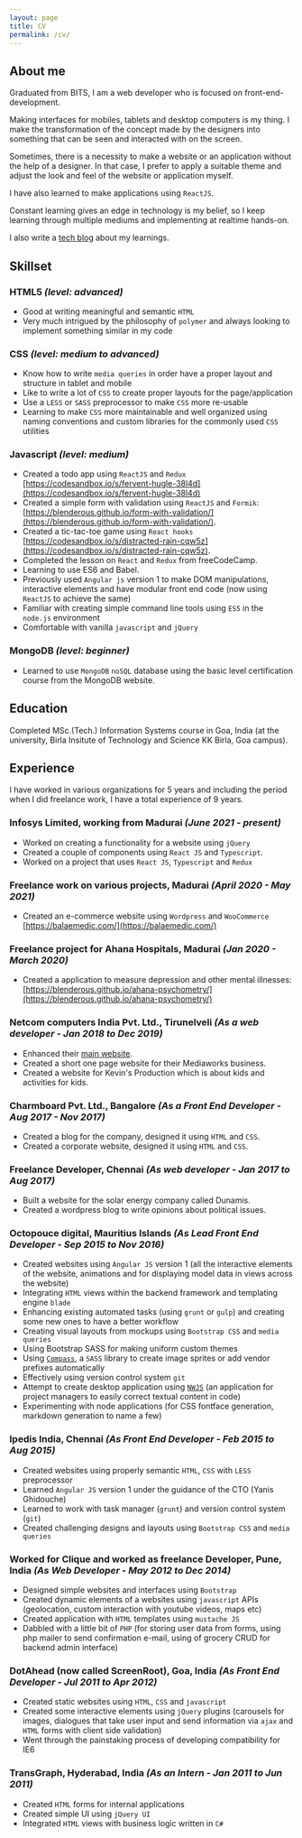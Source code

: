 ```yaml
---
layout: page
title: CV
permalink: /cv/
---
```

## About me
Graduated from BITS, I am a web developer who is focused on front-end-development.

Making interfaces for mobiles, tablets and desktop computers is my thing. I make the transformation of the concept made by the designers into something that can be
seen and interacted with on the screen.

Sometimes, there is a necessity to make a website or an application without the help of a designer. In that case, I prefer to apply a suitable theme and adjust the look and feel of the website or application myself.

I have also learned to make applications using `ReactJS`.

Constant learning gives an edge in technology is my belief, so I keep learning through multiple mediums and implementing at realtime hands-on.

I also write a [tech blog](http://blenderous.github.io/) about my learnings.

## Skillset

### HTML5 *(level: advanced)*
- Good at writing meaningful and semantic `HTML`
- Very much intrigued by the philosophy of `polymer` and always looking to implement something similar in my code

### CSS *(level: medium to advanced)*
- Know how to write `media queries` in order have a proper layout and structure in tablet and mobile
- Like to write a lot of `CSS` to create proper layouts for the page/application
- Use a `LESS` or `SASS` preprocessor to make `CSS` more re-usable
- Learning to make `CSS` more maintainable and well organized using naming conventions and custom libraries for the commonly used `CSS` utilities

### Javascript *(level: medium)*
- Created a todo app using `ReactJS` and `Redux` [https://codesandbox.io/s/fervent-hugle-38l4d](https://codesandbox.io/s/fervent-hugle-38l4d)
- Created a simple form with validation using `ReactJS` and `Formik`: [https://blenderous.github.io/form-with-validation/](https://blenderous.github.io/form-with-validation/).
- Created a tic-tac-toe game using `React hooks` [https://codesandbox.io/s/distracted-rain-cqw5z](https://codesandbox.io/s/distracted-rain-cqw5z).
- Completed the lesson on `React` and `Redux` from freeCodeCamp.
- Learning to use ES6 and Babel.
- Previously used `Angular js` version 1 to make DOM manipulations, interactive elements and have modular front end code (now using `ReactJS` to achieve the same)
- Familiar with creating simple command line tools using `ES5` in the `node.js` environment
- Comfortable with vanilla `javascript` and `jQuery`

### MongoDB *(level: beginner)*
- Learned to use `MongoDB` `noSQL` database using the basic level certification course from the MongoDB website.

## Education

Completed MSc.(Tech.) Information Systems course in Goa, India (at the university, Birla Insitute of Technology and Science KK Birla, Goa campus).

## Experience

I have worked in various organizations for 5 years and including the period when I did freelance work, I have a total experience of 9 years.

### Infosys Limited, working from Madurai *(June 2021 - present)*
- Worked on creating a functionality for a website using `jQuery`
- Created a couple of components using `React JS` and `Typescript`.
- Worked on a project that uses `React JS`, `Typescript` and `Redux`

### Freelance work on various projects, Madurai *(April 2020 - May 2021)*
- Created an e-commerce website using `Wordpress` and `WooCommerce` [https://balaemedic.com/](https://balaemedic.com/)

### Freelance project for Ahana Hospitals, Madurai *(Jan 2020 - March 2020)*
- Created a application to measure depression and other mental illnesses: [https://blenderous.github.io/ahana-psychometry/](https://blenderous.github.io/ahana-psychometry/)

### Netcom computers India Pvt. Ltd., Tirunelveli *(As a web developer - Jan 2018 to Dec 2019)*
- Enhanced their [main website](http://netcomcomputersindia.com).
- Created a short one page website for their Mediaworks business.
- Created a website for Kevin's Production which is about kids and activities for kids.

### Charmboard Pvt. Ltd., Bangalore *(As a Front End Developer - Aug 2017 - Nov 2017)*
- Created a blog for the company, designed it using `HTML` and `CSS`.
- Created a corporate website, designed it using `HTML` and `CSS`.

### Freelance Developer, Chennai *(As web developer - Jan 2017 to Aug 2017)*
- Built a website for the solar energy company called Dunamis.
- Created a wordpress blog to write opinions about political issues.

### Octopouce digital, Mauritius Islands *(As Lead Front End Developer - Sep 2015 to Nov 2016)*
- Created websites using `Angular JS` version 1  (all the interactive elements of the website, animations and for displaying model data in views across the website)
- Integrating `HTML` views within the backend framework and templating engine `blade`
- Enhancing existing automated tasks (using `grunt` or `gulp`) and creating some new ones to have a better work­flow
- Creating visual layouts from mockups using `Bootstrap CSS`  and `media queries`
- Using Bootstrap SASS for making uniform custom themes
- Using [`Compass`](http://compass-style.org/), a `SASS` library to create image sprites or add vendor prefixes automatically
- Effectively using version control system `git`
- Attempt to create desktop application using [`NWJS`](https://nwjs.io/) (an application for project managers to easily correct textual content in code)
- Experimenting with node applications (for CSS
fontface generation, markdown generation to name a few)

### Ipedis India, Chennai *(As Front End Developer - Feb 2015 to Aug 2015)*
- Created websites using properly semantic `HTML`, `CSS` with `LESS` preprocessor
- Learned `Angular JS` version 1 under the guidance of the CTO (Yanis Ghidouche)
- Learned to work with task manager (`grunt`) and version control system (`git`)
- Created challenging designs and layouts using `Bootstrap CSS` and `media queries`

### Worked for Clique and worked as freelance Developer, Pune, India *(As Web Developer - May 2012 to Dec 2014)*
- Designed simple websites and interfaces using `Bootstrap`
- Created dynamic elements of a websites using `javascript` APIs (geolocation, custom interaction with youtube videos, maps etc)
- Created application with `HTML` templates using `mustache JS`
- Dabbled with a little bit of `PHP` (for storing user data from forms, using php mailer to send confirmation e-mail, using of grocery CRUD for backend admin interface)

### DotAhead (now called ScreenRoot), Goa, India *(As Front End Developer - Jul 2011 to Apr 2012)*
- Created static websites using `HTML`, `CSS` and `javascript`
- Created some interactive elements using `jQuery` plugins (carousels for images, dialogues that take user input and send information via `ajax` and `HTML` forms with client side validation)
- Went through the painstaking process of developing compatibility for IE6

### TransGraph, Hyderabad, India *(As an Intern - Jan 2011 to Jun 2011)*
- Created `HTML` forms for internal applications
- Created simple UI using `jQuery UI`
- Integrated `HTML` views with business logic written in `C#`
